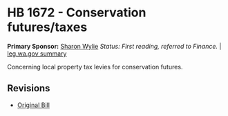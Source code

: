 # HB 1672 - Conservation futures/taxes
**Primary Sponsor:** [Sharon Wylie](/person/leg/sharon.wylie.md)
*Status: First reading, referred to Finance.* | [leg.wa.gov summary](https://app.leg.wa.gov/billsummary?BillNumber=1672&Year=2021)

Concerning local property tax levies for conservation futures.

## Revisions
* [Original Bill](1/)